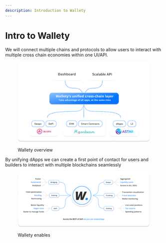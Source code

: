 ```yaml
---
description: Introduction to Wallety
---
```


# Intro to Wallety

We will connect multiple chains and protocols to allow users to interact with multiple cross chain economies within one UI/API.

<figure><img src=".gitbook/assets/wallety-overview.png" alt=""><figcaption><p>Wallety overview</p></figcaption></figure>

By unifying dApps we can create a first point of contact for users and builders to interact with multiple blockchains seamlessly

<figure><img src=".gitbook/assets/wallety-enables.png" alt=""><figcaption><p>Wallety enables</p></figcaption></figure>
